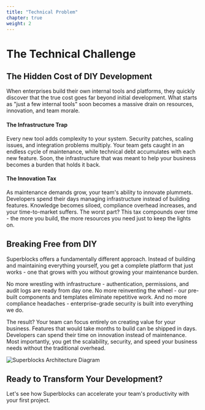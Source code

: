 ```yaml
---
title: "Technical Problem" 
chapter: true
weight: 2
---
```

# The Technical Challenge

## The Hidden Cost of DIY Development

When enterprises build their own internal tools and platforms, they quickly discover that the true cost goes far beyond initial development. What starts as "just a few internal tools" soon becomes a massive drain on resources, innovation, and team morale.

#### The Infrastructure Trap
Every new tool adds complexity to your system. Security patches, scaling issues, and integration problems multiply. Your team gets caught in an endless cycle of maintenance, while technical debt accumulates with each new feature. Soon, the infrastructure that was meant to help your business becomes a burden that holds it back.

#### The Innovation Tax
As maintenance demands grow, your team's ability to innovate plummets. Developers spend their days managing infrastructure instead of building features. Knowledge becomes siloed, compliance overhead increases, and your time-to-market suffers. The worst part? This tax compounds over time - the more you build, the more resources you need just to keep the lights on.

## Breaking Free from DIY

Superblocks offers a fundamentally different approach. Instead of building and maintaining everything yourself, you get a complete platform that just works - one that grows with you without growing your maintenance burden.

No more wrestling with infrastructure - authentication, permissions, and audit logs are ready from day one. No more reinventing the wheel - our pre-built components and templates eliminate repetitive work. And no more compliance headaches - enterprise-grade security is built into everything we do.

The result? Your team can focus entirely on creating value for your business. Features that would take months to build can be shipped in days. Developers can spend their time on innovation instead of maintenance. Most importantly, you get the scalability, security, and speed your business needs without the traditional overhead.

![Superblocks Architecture Diagram](/images/sb-layers-arch.png)

## Ready to Transform Your Development?

Let's see how Superblocks can accelerate your team's productivity with your first project.